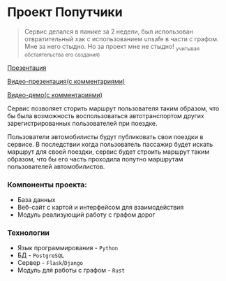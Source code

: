# Проект Попутчики

>Сервис делался в панике за 2 недели, был использован отвратительный хак с использованием unsafe в части с графом. Мне за него стыдно. Но за проект мне не стыдно! <sub>учитывая обстаятельства его создания)</sub>

[Презентация](https://docs.google.com/presentation/d/1Pij5r4mVxGOouZMRSBviJjVJjYkjFk7dYo9r_X9FcQU/edit?usp=sharing)

[Видео-презентация(с комментариями)](https://youtu.be/ADRjINyaNrA?t=15688)

[Видео-демо(с комментариями)](https://youtu.be/ADRjINyaNrA?t=16023)

Сервис позволяет сторить маршрут пользователя таким образом, что бы была возможность воспользоваться
автотранспортом других зарегистрированных пользователей при поездке.

Пользователи автомобилисты будут публиковать свои поездки в сервисе.
В последствии когда пользователь пассажир будет искать маршрут для своей поездки,
сервис будет строить маршрут таким образом, что бы его часть проходила попутно
маршрутам пользователей автомобилистов.

### Компоненты проекта:
* База данных 
* Веб-сайт с картой и интерфейсом для взаимодействия
* Модуль реализующий работу с графом дорог

### Технологии
* Язык программирования - `Python`
* БД - `PostgreSQL`
* Сервер - `Flask`/`Django`
* Модуль для работы с графом - `Rust`
